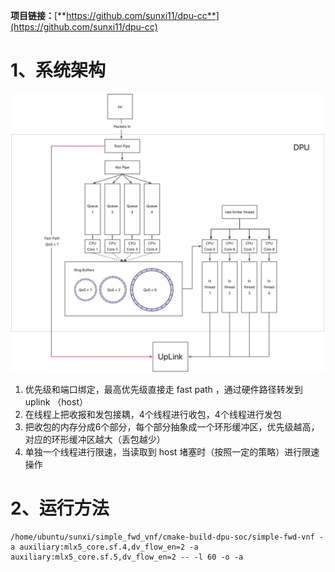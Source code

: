 **项目链接：**[**https://github.com/sunxi11/dpu-cc**](https://github.com/sunxi11/dpu-cc)



# 1、系统架构
![yuque_mind.jpeg](doc%2Fyuque_mind.jpeg)

1. 优先级和端口绑定，最高优先级直接走 fast path ，通过硬件路径转发到 uplink （host）
2. 在线程上把收报和发包接耦，4个线程进行收包，4个线程进行发包
3. 把收包的内存分成6个部分，每个部分抽象成一个环形缓冲区，优先级越高，对应的环形缓冲区越大（丢包越少）
4. 单独一个线程进行限速，当读取到 host 堵塞时（按照一定的策略）进行限速操作



# 2、运行方法
```shell
/home/ubuntu/sunxi/simple_fwd_vnf/cmake-build-dpu-soc/simple-fwd-vnf -a auxiliary:mlx5_core.sf.4,dv_flow_en=2 -a auxiliary:mlx5_core.sf.5,dv_flow_en=2 -- -l 60 -o -a
```




